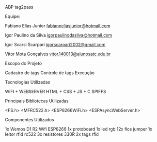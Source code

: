 ABP tag2pass


Equipe: 

Fabiano Elias Junior
fabianoeliasjunior@hotmail.com

Igor Paulino da Silva
igorpaulinodasilva@hotmail.com

Igor Scarsi Scarpari
igorscarpari2002@gmail.com

Vitor Mota Gonçalves
vitor.140013@alunosatc.edu.br


Escopo do Projeto

Cadastro de tags
Controle de tags
Execução


Tecnologias Utilizadas

WIFI + WEBSERVER
HTML + CSS + JS + C
SPIFFS


Principais Bibliotecas Utilizadas

<FS.h>
<MFRC522.h>
<ESP8266WiFi.h>
<ESPAsyncWebServer.h>


Componentes Utilizados

1x Wemos D1 R2 Wifi ESP8266
1x protoboard
1x led rgb
12x fios jumper
1x leitor rfid rc522
3x resistores 330R
2x tags rfid
